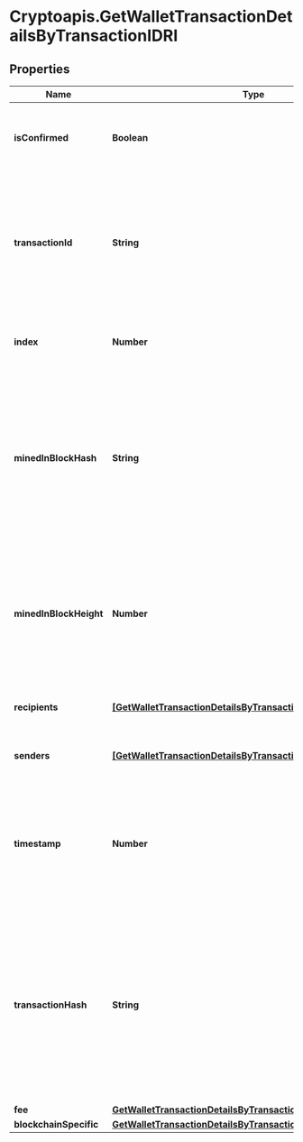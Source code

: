 # Cryptoapis.GetWalletTransactionDetailsByTransactionIDRI

## Properties

Name | Type | Description | Notes
------------ | ------------- | ------------- | -------------
**isConfirmed** | **Boolean** | Represents the state of the transaction whether it is confirmed or not confirmed. | 
**transactionId** | **String** | Represents the unique identifier of a transaction, i.e. it could be &#x60;transactionId&#x60; in UTXO-based protocols like Bitcoin, and transaction &#x60;hash&#x60; in Ethereum blockchain. | 
**index** | **Number** | Represents the index position of the transaction in the specific block. | 
**minedInBlockHash** | **String** | Represents the hash of the block where this transaction was mined/confirmed for first time. The hash is defined as a cryptographic digital fingerprint made by hashing the block header twice through the SHA256 algorithm. | [optional] 
**minedInBlockHeight** | **Number** | Represents the hight of the block where this transaction was mined/confirmed for first time. The height is defined as the number of blocks in the blockchain preceding this specific block. | [optional] 
**recipients** | [**[GetWalletTransactionDetailsByTransactionIDRIRecipientsInner]**](GetWalletTransactionDetailsByTransactionIDRIRecipientsInner.md) | Object Array representation of transaction receivers | 
**senders** | [**[GetWalletTransactionDetailsByTransactionIDRISendersInner]**](GetWalletTransactionDetailsByTransactionIDRISendersInner.md) | String representation of the transaction from address | 
**timestamp** | **Number** | Defines the exact date/time in Unix Timestamp when this transaction was mined, confirmed or first seen in Mempool, if it is unconfirmed. | 
**transactionHash** | **String** | Represents the same as &#x60;transactionId&#x60; for account-based protocols like Ethereum, while it could be different in UTXO-based protocols like Bitcoin. E.g., in UTXO-based protocols &#x60;hash&#x60; is different from &#x60;transactionId&#x60; for SegWit transactions. | 
**fee** | [**GetWalletTransactionDetailsByTransactionIDRIFee**](GetWalletTransactionDetailsByTransactionIDRIFee.md) |  | 
**blockchainSpecific** | [**GetWalletTransactionDetailsByTransactionIDRIBS**](GetWalletTransactionDetailsByTransactionIDRIBS.md) |  | 


